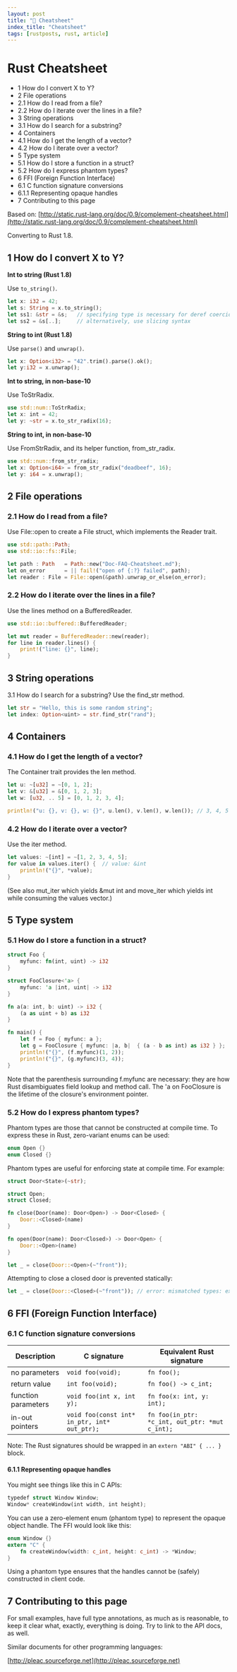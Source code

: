 ```yaml
---
layout: post
title: "📜 Cheatsheet"
index_title: "Cheatsheet"
tags: [rustposts, rust, article]
---
```


# Rust Cheatsheet

- 1 How do I convert X to Y?
- 2 File operations
- 2.1 How do I read from a file?
- 2.2 How do I iterate over the lines in a file?
- 3 String operations
- 3.1 How do I search for a substring?
- 4 Containers
- 4.1 How do I get the length of a vector?
- 4.2 How do I iterate over a vector?
- 5 Type system
- 5.1 How do I store a function in a struct?
- 5.2 How do I express phantom types?
- 6 FFI (Foreign Function Interface)
- 6.1 C function signature conversions
- 6.1.1 Representing opaque handles
- 7 Contributing to this page

Based on: [http://static.rust-lang.org/doc/0.9/complement-cheatsheet.html](http://static.rust-lang.org/doc/0.9/complement-cheatsheet.html)

Converting to Rust 1.8.

## 1 How do I convert X to Y?

**Int to string (Rust 1.8)**

Use ```to_string()```.

```rust
let x: i32 = 42;
let s: String = x.to_string();
let ss1: &str = &s;   // specifying type is necessary for deref coercion to fire
let ss2 = &s[..];     // alternatively, use slicing syntax
```
**String to int (Rust 1.8)**

Use ```parse()``` and ```unwrap()```.

```rust
let x: Option<i32> = "42".trim().parse().ok(); 
let y:i32 = x.unwrap();
```

**Int to string, in non-base-10**

Use ToStrRadix.

```rust
use std::num::ToStrRadix;
let x: int = 42;
let y: ~str = x.to_str_radix(16);
```

**String to int, in non-base-10**

Use FromStrRadix, and its helper function, from_str_radix.

```rust
use std::num::from_str_radix;
let x: Option<i64> = from_str_radix("deadbeef", 16);
let y: i64 = x.unwrap();
```

## 2 File operations

### 2.1 How do I read from a file?

Use File::open to create a File struct, which implements the Reader trait.

```rust
use std::path::Path;
use std::io::fs::File;

let path : Path   = Path::new("Doc-FAQ-Cheatsheet.md");
let on_error      = || fail!("open of {:?} failed", path);
let reader : File = File::open(&path).unwrap_or_else(on_error);
```

### 2.2 How do I iterate over the lines in a file?

Use the lines method on a BufferedReader.

```rust
use std::io::buffered::BufferedReader;

let mut reader = BufferedReader::new(reader);
for line in reader.lines() {
    print!("line: {}", line);
}
```

## 3 String operations

3.1 How do I search for a substring?
Use the find_str method.

```rust
let str = "Hello, this is some random string";
let index: Option<uint> = str.find_str("rand");
```

## 4 Containers

### 4.1 How do I get the length of a vector?

The Container trait provides the len method.

```rust
let u: ~[u32] = ~[0, 1, 2];
let v: &[u32] = &[0, 1, 2, 3];
let w: [u32, .. 5] = [0, 1, 2, 3, 4];

println!("u: {}, v: {}, w: {}", u.len(), v.len(), w.len()); // 3, 4, 5
```

### 4.2 How do I iterate over a vector?
Use the iter method.

```rust
let values: ~[int] = ~[1, 2, 3, 4, 5];
for value in values.iter() {  // value: &int
    println!("{}", *value);
}
```

(See also mut_iter which yields &mut int and move_iter which yields int while consuming the values vector.)

## 5 Type system

### 5.1 How do I store a function in a struct?

```rust
struct Foo {
    myfunc: fn(int, uint) -> i32
}

struct FooClosure<'a> {
    myfunc: 'a |int, uint| -> i32
}

fn a(a: int, b: uint) -> i32 {
    (a as uint + b) as i32
}

fn main() {
    let f = Foo { myfunc: a };
    let g = FooClosure { myfunc: |a, b|  { (a - b as int) as i32 } };
    println!("{}", (f.myfunc)(1, 2));
    println!("{}", (g.myfunc)(3, 4));
}
```

Note that the parenthesis surrounding f.myfunc are necessary: they are how Rust disambiguates field lookup and method call. The 'a on FooClosure is the lifetime of the closure's environment pointer.

### 5.2 How do I express phantom types?
Phantom types are those that cannot be constructed at compile time. To express these in Rust, zero-variant enums can be used:

```rust
enum Open {}
enum Closed {}
````

Phantom types are useful for enforcing state at compile time. For example:

```rust
struct Door<State>(~str);

struct Open;
struct Closed;

fn close(Door(name): Door<Open>) -> Door<Closed> {
    Door::<Closed>(name)
}

fn open(Door(name): Door<Closed>) -> Door<Open> {
    Door::<Open>(name)
}

let _ = close(Door::<Open>(~"front"));
```

Attempting to close a closed door is prevented statically:

```rust
let _ = close(Door::<Closed>(~"front")); // error: mismatched types: expected `main::Door<main::Open>` but found `main::Door<main::Closed>`
````

## 6 FFI (Foreign Function Interface)

### 6.1 C function signature conversions

Description	| C signature |	Equivalent Rust signature
----------- | ----------- | -------------------------
no parameters | ```void foo(void);``` | ```fn foo();```
return value | ```int foo(void);``` | ```fn foo() -> c_int;```
function parameters | ```void foo(int x, int y);``` | ```fn foo(x: int, y: int);```
in-out pointers | ```void foo(const int* in_ptr, int* out_ptr);``` | ```fn foo(in_ptr: *c_int, out_ptr: *mut c_int);```

Note: The Rust signatures should be wrapped in an ```extern "ABI" { ... }``` block.

#### 6.1.1 Representing opaque handles
You might see things like this in C APIs:

```rust
typedef struct Window Window;
Window* createWindow(int width, int height);
```

You can use a zero-element enum (phantom type) to represent the opaque object handle. The FFI would look like this:

```rust
enum Window {}
extern "C" {
    fn createWindow(width: c_int, height: c_int) -> *Window;
}
```

Using a phantom type ensures that the handles cannot be (safely) constructed in client code.

## 7 Contributing to this page

For small examples, have full type annotations, as much as is reasonable, to keep it clear what, exactly, everything is doing. Try to link to the API docs, as well.

Similar documents for other programming languages:

[http://pleac.sourceforge.net](http://pleac.sourceforge.net)
